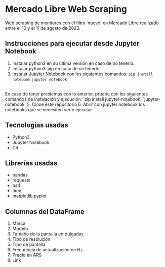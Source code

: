 # Mercado Libre Web Scraping
Web scraping de monitores con el filtro 'nuevo' en Mercado Libre realizado entre el 10 y el 11 de agosto de 2023.

## Instrucciones para ejecutar desde Jupyter Notebook
1. Instalar python3 en su última versión en caso de no tenerlo.
2. Instalar python3-pip en caso de no tenerlo.
3. Instalar <a href='https://jupyter.org/install'>Jupyter Notebook</a> con los siguientes comandos:
`pip install notebook`
`jupyter notebook`
<br>
En caso de tener problemas con lo anterior, pruebe con los siguientes comandos de instalación y ejecución:
`pip install jupyter-notebook`
`jupyter-notebook`
5. Clone este repositorio
6. Abrir con jupyter notebook los notebooks que se necesiten ver o ejecutar




## Tecnologías usadas
* Python3
* Jupyter Notebook
* Git

## Librerías usadas
* pandas
* requests
* bs4
* time
* matplotlib.pyplot

## Columnas del DataFrame
1. Marca
2. Modelo
3. Tamaño de la pantalla en pulgadas
4. Tipo de resolución
5. Tipo de pantalla
6. Frecuencia de actualización en Hz
7. Precio en ARS
8. Link
